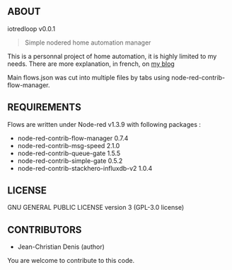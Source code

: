 ## ABOUT
iotredloop v0.0.1
> Simple nodered home automation manager

This is a personnal project of home automation, it is highly limited to my needs.
There are more explanation, in french, on [my blog](https://chez.jcdenis.fr/category/Domotique/NRDomV2)

Main flows.json was cut into multiple files by tabs using node-red-contrib-flow-manager.

## REQUIREMENTS

Flows are written under Node-red v1.3.9 with following packages :

* node-red-contrib-flow-manager 0.7.4
* node-red-contrib-msg-speed 2.1.0
* node-red-contrib-queue-gate 1.5.5
* node-red-contrib-simple-gate 0.5.2
* node-red-contrib-stackhero-influxdb-v2 1.0.4

## LICENSE

GNU GENERAL PUBLIC LICENSE version 3 (GPL-3.0 license)

## CONTRIBUTORS

* Jean-Christian Denis (author)

You are welcome to contribute to this code.
